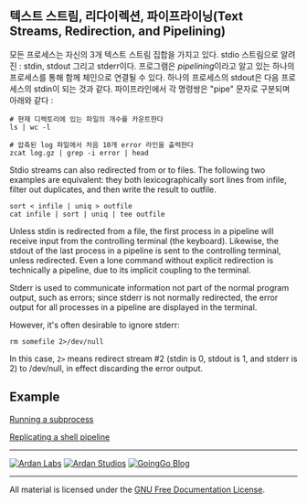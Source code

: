 ## 텍스트 스트림, 리다이렉션, 파이프라이닝(Text Streams, Redirection, and Pipelining)

모든 프로세스는 자신의 3개 텍스트 스트림 집합을 가지고 있다. stdio 스트림으로 알려진 : stdin, stdout 그리고 stderr이다. 프로그램은 *pipelining*이라고 알고 있는 하나의 프로세스를 통해 함께 체인으로 연결될 수 있다. 하나의 프로세스의 stdout은 다음 프로세스의 stdin이 되는 것과 같다. 파이프라인에서 각 명령쌍은 "pipe" 문자로 구분되며 아래와 같다 :

    # 현재 디렉토리에 있는 파일의 개수를 카운트한다
    ls | wc -l

    # 압축된 log 파일에서 처음 10개 error 라인을 출력한다
    zcat log.gz | grep -i error | head

Stdio streams can also redirected from or to files. The following two examples
are equivalent: they both lexicographically sort lines from infile, filter out
duplicates, and then write the result to outfile.

    sort < infile | uniq > outfile
    cat infile | sort | uniq | tee outfile

Unless stdin is redirected from a file, the first process in a pipeline will
receive input from the controlling terminal (the keyboard). Likewise, the
stdout of the last process in a pipeline is sent to the controlling terminal,
unless redirected. Even a lone command without explicit redirection is
technically a pipeline, due to its implicit coupling to the terminal.

Stderr is used to communicate information not part of the normal program
output, such as errors; since stderr is not normally redirected, the error
output for all processes in a pipeline are displayed in the terminal.

However, it's often desirable to ignore stderr:

    rm somefile 2>/dev/null

In this case, `2>` means redirect stream #2 (stdin is 0, stdout is 1, and
stderr is 2) to /dev/null, in effect discarding the error output.

## Example

[Running a subprocess](example1/parent.go)

[Replicating a shell pipeline](example2/pipeline.go)

___
[![Ardan Labs](../../00-slides/images/ggt_logo.png)](http://www.ardanlabs.com)
[![Ardan Studios](../../00-slides/images/ardan_logo.png)](http://www.ardanstudios.com)
[![GoingGo Blog](../../00-slides/images/ggb_logo.png)](http://www.goinggo.net)
___
All material is licensed under the [GNU Free Documentation License](https://github.com/ArdanStudios/gotraining/blob/master/LICENSE).
